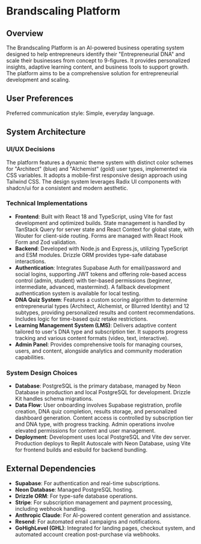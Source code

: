 # Brandscaling Platform

## Overview

The Brandscaling Platform is an AI-powered business operating system designed to help entrepreneurs identify their "Entrepreneurial DNA" and scale their businesses from concept to 9-figures. It provides personalized insights, adaptive learning content, and business tools to support growth. The platform aims to be a comprehensive solution for entrepreneurial development and scaling.

## User Preferences

Preferred communication style: Simple, everyday language.

## System Architecture

### UI/UX Decisions
The platform features a dynamic theme system with distinct color schemes for "Architect" (blue) and "Alchemist" (gold) user types, implemented via CSS variables. It adopts a mobile-first responsive design approach using Tailwind CSS. The design system leverages Radix UI components with shadcn/ui for a consistent and modern aesthetic.

### Technical Implementations
- **Frontend**: Built with React 18 and TypeScript, using Vite for fast development and optimized builds. State management is handled by TanStack Query for server state and React Context for global state, with Wouter for client-side routing. Forms are managed with React Hook Form and Zod validation.
- **Backend**: Developed with Node.js and Express.js, utilizing TypeScript and ESM modules. Drizzle ORM provides type-safe database interactions.
- **Authentication**: Integrates Supabase Auth for email/password and social logins, supporting JWT tokens and offering role-based access control (admin, student) with tier-based permissions (beginner, intermediate, advanced, mastermind). A fallback development authentication system is available for local testing.
- **DNA Quiz System**: Features a custom scoring algorithm to determine entrepreneurial types (Architect, Alchemist, or Blurred Identity) and 12 subtypes, providing personalized results and content recommendations. Includes logic for time-based quiz retake restrictions.
- **Learning Management System (LMS)**: Delivers adaptive content tailored to user's DNA type and subscription tier. It supports progress tracking and various content formats (video, text, interactive).
- **Admin Panel**: Provides comprehensive tools for managing courses, users, and content, alongside analytics and community moderation capabilities.

### System Design Choices
- **Database**: PostgreSQL is the primary database, managed by Neon Database in production and local PostgreSQL for development. Drizzle Kit handles schema migrations.
- **Data Flow**: User onboarding involves Supabase registration, profile creation, DNA quiz completion, results storage, and personalized dashboard generation. Content access is controlled by subscription tier and DNA type, with progress tracking. Admin operations involve elevated permissions for content and user management.
- **Deployment**: Development uses local PostgreSQL and Vite dev server. Production deploys to Replit Autoscale with Neon Database, using Vite for frontend builds and esbuild for backend bundling.

## External Dependencies

- **Supabase**: For authentication and real-time subscriptions.
- **Neon Database**: Managed PostgreSQL hosting.
- **Drizzle ORM**: For type-safe database operations.
- **Stripe**: For subscription management and payment processing, including webhook handling.
- **Anthropic Claude**: For AI-powered content generation and assistance.
- **Resend**: For automated email campaigns and notifications.
- **GoHighLevel (GHL)**: Integrated for landing pages, checkout system, and automated account creation post-purchase via webhooks.